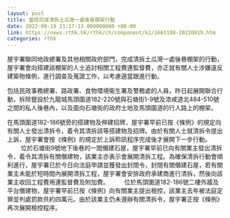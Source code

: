 ```yaml
---
layout: post
title: 當局完成清拆土瓜灣一處後巷棚架行動
date: 2022-08-19 21:17:13.000000000 +08:00
link: https://news.rthk.hk/rthk/ch/component/k2/1663188-20220819.htm
categories: rthk
---
```


屋宇署聯同地政總署及其他相關政府部門，完成清拆土瓜灣一處後巷棚架的行動，屋宇署會向搭建該棚架的人士追討相關工程費連監督費，亦正就有關人士涉嫌違反建築物條例，進行調查及蒐證工作，以考慮適當跟進行動。

包括民政事務總署、路政署、食物環境衞生署及警務處的人員，昨日起展開聯合行動，拆除豎設於九龍城馬頭圍道182-220號與石塘街1-9號及漆咸道北484-510號之間的私人後巷內，以及面向石塘街的政府土地及馬頭圍道的行人路上的棚架。

在馬頭圍道182-186號旁的搭建物及伸建招牌，屋宇署早前已按《條例》的規定向有關人士發出清拆令，着令其清拆該等搭建物及招牌。由於有關人士就清拆令提出上訴，屋宇署會按《條例》的規定於上訴聆訊程序完成後才展開下一步行動。
　　 
位於石塘街9號地下後巷的一間僭建石屋，屋宇署早前已向有關業主發出清拆令，着令其清拆有關僭建物，該業主亦表示會展開清拆工程。為確保清拆行動會順利進行，屋宇署已於今日向法庭申請並獲發出封閉令，封閉有關僭建石屋，若有關業主未能於短時間內展開清拆工程，屋宇署會安排政府承建商進行清拆，然後向該業主收回工程費用連監督費及附加費。
　　 
位於馬頭圍道182-186號二樓外牆及平台僭建物，屋宇署早前已按《條例》向有關業主提出檢控，該業主去年被法庭定罪並判處罰款共約四萬元。由於該業主仍未遵辦有關清拆令，屋宇署正按《條例》再次展開檢控程序。
